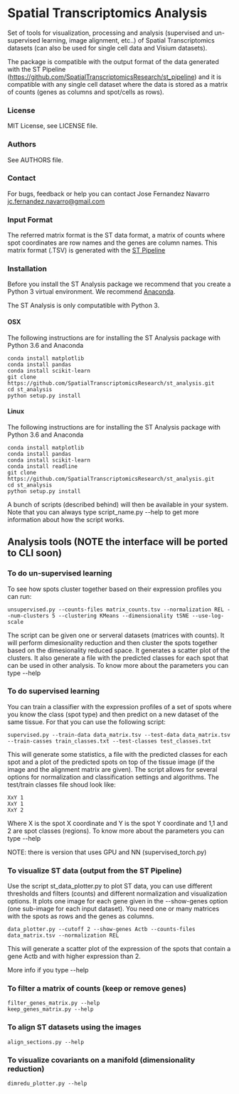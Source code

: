 # Spatial Transcriptomics Analysis 

Set of tools for visualization, processing and analysis (supervised and un-supervised learning,
image alignment, etc..) of Spatial Transcriptomics datasets (can also be used for single cell data
and Visium datasets).

The package is compatible with the output format of the data generated with the
ST Pipeline (https://github.com/SpatialTranscriptomicsResearch/st_pipeline) and 
it is compatible with any single cell dataset where the data is stored as 
a matrix of counts (genes as columns and spot/cells as rows).

### License
MIT License, see LICENSE file.

### Authors
See AUTHORS file.

### Contact
For bugs, feedback or help you can contact Jose Fernandez Navarro <jc.fernandez.navarro@gmail.com>

### Input Format
The referred matrix format is the ST data format, a matrix of counts where spot coordinates are row names
and the genes are column names. This matrix format (.TSV) is generated with the
[ST Pipeline](https://github.com/SpatialTranscriptomicsResearch/st_pipeline)

### Installation
Before you install the ST Analysis package we recommend that you create a Python 3 virtual
environment. We recommend [Anaconda](https://anaconda.org/anaconda/python).

The ST Analysis is only computatible with Python 3. 

#### OSX
The following instructions are for installing the ST Analysis package with Python 3.6 and Anaconda

    conda install matplotlib
    conda install pandas
    conda install scikit-learn
    git clone https://github.com/SpatialTranscriptomicsResearch/st_analysis.git
    cd st_analysis
    python setup.py install

#### Linux
The following instructions are for installing the ST Analysis package with Python 3.6 and Anaconda

    conda install matplotlib
    conda install pandas
    conda install scikit-learn
    conda install readline
    git clone https://github.com/SpatialTranscriptomicsResearch/st_analysis.git
    cd st_analysis
    python setup.py install

A bunch of scripts (described behind) will then be available in your system.
Note that you can always type script_name.py --help to get more information
about how the script works. 

## Analysis tools (NOTE the interface will be ported to CLI soon)

### To do un-supervised learning
To see how spots cluster together based on their expression profiles you can run:

    unsupervised.py --counts-files matrix_counts.tsv --normalization REL --num-clusters 5 --clustering KMeans --dimensionality tSNE --use-log-scale 
    
The script can be given one or serveral datasets (matrices with counts). It will perform dimesionality reduction
and then cluster the spots together based on the dimesionality reduced space.
It generates a scatter plot of the clusters. 
It also generate a file with the predicted classes for each spot that can be used in other analysis.
To know more about the parameters you can type --help

### To do supervised learning
You can train a classifier with the expression profiles of a set of spots
where you know the class (spot type) and then predict on a new dataset
of the same tissue. For that you can use the following script:

    supervised.py --train-data data_matrix.tsv --test-data data_matrix.tsv --train-casses train_classes.txt --test-classes test_classes.txt
    
This will generate some statistics, a file with the predicted classes for each spot and a plot of
the predicted spots on top of the tissue image (if the image and the alignment matrix are given).
The script allows for several options for normalization and classification settings and algorithms. 
The test/train classes file shoud look like:

    XxY 1
    XxY 1
    XxY 2

Where X is the spot X coordinate and Y is the spot Y coordinate and 1,1 and 2 are
spot classes (regions).
To know more about the parameters you can type --help

NOTE: there is version that uses GPU and NN (supervised_torch.py)

### To visualize ST data (output from the ST Pipeline) 
Use the script st_data_plotter.py to plot ST data, you can use different thresholds and
filters (counts) and different normalization and visualization options. 
It plots one image for each gene given in the --show-genes option (one sub-image for each input dataset).
You need one or many matrices with the spots as rows and the genes as columns. 

    data_plotter.py --cutoff 2 --show-genes Actb --counts-files data_matrix.tsv --normalization REL
    
This will generate a scatter plot of the expression of the spots that contain a gene Actb and with higher expression than 2.

More info if you type --help
  
### To filter a matrix of counts (keep or remove genes)

    filter_genes_matrix.py --help
    keep_genes_matrix.py --help

### To align ST datasets using the images 

    align_sections.py --help
    
### To visualize covariants on a manifold (dimensionality reduction)

    dimredu_plotter.py --help